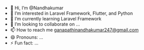 - 👋 Hi, I’m @Nandhakumar
- 👀 I’m interested in Laravel Framework, Flutter, and Python
- 🌱 I’m currently learning Laravel Framework
- 💞️ I’m looking to collaborate on ...
- 📫 How to reach me ganapathinandhakumar247@gmail.com 
- 😄 Pronouns: ...
- ⚡ Fun fact: ...

<!---
Nandhakumar247/Nandhakumar247 is a ✨ special ✨ repository because its `README.md` (this file) appears on your GitHub profile.
You can click the Preview link to take a look at your changes.
--->
